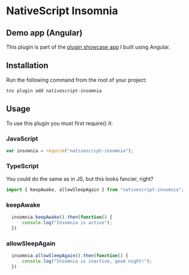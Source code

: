 # NativeScript Insomnia

## Demo app (Angular)
This plugin is part of the [plugin showcase app](https://github.com/EddyVerbruggen/nativescript-pluginshowcase/tree/master/app/ar) I built using Angular.

## Installation
Run the following command from the root of your project:

```
tns plugin add nativescript-insomnia
```

## Usage

To use this plugin you must first require() it:

### JavaScript
```js
var insomnia = require("nativescript-insomnia");
```

### TypeScript
You could do the same as in JS, but this looks fancier, right?

```typescript
import { keepAwake, allowSleepAgain } from "nativescript-insomnia";
```

### keepAwake

```js
  insomnia.keepAwake().then(function() {
      console.log("Insomnia is active");
  })
```

### allowSleepAgain

```js
  insomnia.allowSleepAgain().then(function() {
      console.log("Insomnia is inactive, good night!");
  })
```
